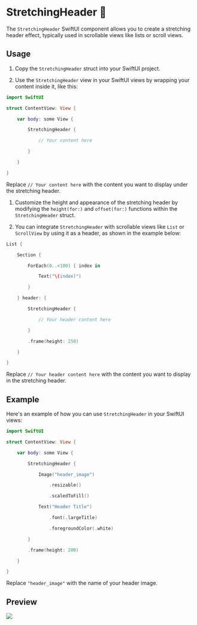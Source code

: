 
StretchingHeader 🚀
===================

The `StretchingHeader` SwiftUI component allows you to create a stretching header effect, typically used in scrollable views like lists or scroll views.

Usage
-----

1.  Copy the `StretchingHeader` struct into your SwiftUI project.

2.  Use the `StretchingHeader` view in your SwiftUI views by wrapping your content inside it, like this:

```swift
import SwiftUI

struct ContentView: View {

    var body: some View {

        StretchingHeader {

            // Your content here

        }

    }

}
```

Replace `// Your content here` with the content you want to display under the stretching header.

1.  Customize the height and appearance of the stretching header by modifying the `height(for:)` and `offset(for:)` functions within the `StretchingHeader` struct.

2.  You can integrate `StretchingHeader` with scrollable views like `List` or `ScrollView` by using it as a header, as shown in the example below:

```swift
List {

    Section {

        ForEach(0..<100) { index in

            Text("\(index)")

        }

    } header: {

        StretchingHeader {

            // Your header content here

        }

        .frame(height: 250)

    }

}
```

Replace `// Your header content here` with the content you want to display in the stretching header.

Example
-------

Here's an example of how you can use `StretchingHeader` in your SwiftUI views:

```swift 
import SwiftUI

struct ContentView: View {

    var body: some View {

        StretchingHeader {

            Image("header_image")

                .resizable()

                .scaledToFill()

            Text("Header Title")

                .font(.largeTitle)

                .foregroundColor(.white)

        }

        .frame(height: 200)

    }

}
```

Replace `"header_image"` with the name of your header image.

Preview
---------

<img src="https://github.com/bashubb/CustomSwiftUIComponents/blob/main/StretchingHeader.gif">
